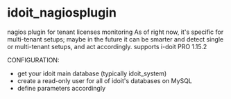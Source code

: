# idoit_nagiosplugin
nagios plugin for tenant licenses monitoring
As of right now, it's specific for multi-tenant setups; maybe in the future it can be smarter and detect single or multi-tenant setups, and act accordingly.
supports i-doit PRO 1.15.2

CONFIGURATION:
- get your idoit main database (typically  idoit_system)
- create a read-only user for all of idoit's databases on MySQL
- define parameters accordingly

